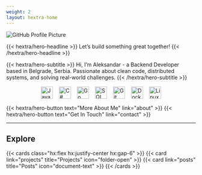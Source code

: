 ```yaml
---
weight: 2
layout: hextra-home
---
```


<div class="hx:flex hx:flex-col hx:items-center hx:justify-center hx:max-w-screen-xl hx:mx-auto hx:pt-12 hx:px-4">

  <!-- Profile Image -->
  <img src="/images/A.png" alt="GitHub Profile Picture" class="hx:w-[400px] hx:rounded-full hx:mb-4" />

<!-- Headline -->
{{< hextra/hero-headline >}}
Let’s build something great together!
{{< /hextra/hero-headline >}}

  <!-- Subtitle -->
  <div class="hx:mt-4 hx:text-center hx:mb-6">
    {{< hextra/hero-subtitle >}}
      Hi, I’m Aleksandar - a Backend Developer based in Belgrade, Serbia.
      Passionate about clean code, distributed systems, and solving real-world challenges.
    {{< /hextra/hero-subtitle >}}
  </div>

  <div style="display: flex; justify-content: center; gap: 16px; align-items: center; margin: 1rem 0;">
    <img src="https://cdn.jsdelivr.net/gh/devicons/devicon/icons/java/java-original.svg" alt="Java" title="Java" height="32" />
    <img src="https://cdn.jsdelivr.net/gh/devicons/devicon/icons/csharp/csharp-original.svg" alt="C#" title="C#" height="32" />
    <img src="https://cdn.jsdelivr.net/gh/devicons/devicon/icons/go/go-original.svg" alt="Go" title="Go" height="32" />
    <img src="https://cdn.jsdelivr.net/gh/devicons/devicon/icons/mysql/mysql-original.svg" alt="SQL" title="SQL" height="32" />
    <img src="https://cdn.jsdelivr.net/gh/devicons/devicon/icons/git/git-original.svg" alt="Git" title="Git" height="32" />
    <img src="https://cdn.jsdelivr.net/gh/devicons/devicon/icons/docker/docker-original.svg" alt="Docker" title="Docker" height="32" />
    <img src="https://cdn.jsdelivr.net/gh/devicons/devicon/icons/linux/linux-original.svg" alt="Linux" title="Linux" height="32" />
  </div>

  <!-- Buttons -->
  <div class="hx:flex hx:flex-wrap hx:gap-4 hx:justify-center hx:mb-12">
    {{< hextra/hero-button text="More About Me" link="about" >}}
    {{< hextra/hero-button text="Get In Touch" link="contact" >}}
  </div>

</div>

<!-- Divider -->
<hr class="hx:border-gray-700 hx:my-12" />

<!-- Explore Section -->
<div class="hx:max-w-screen-xl hx:mx-auto hx:px-4">

  <h2 class="hx:text-3xl hx:font-bold hx:underline hx:mb-6 hx:text-center">Explore</h2>

{{< cards class="hx:flex hx:justify-center hx:gap-6" >}}
{{< card link="projects" title="Projects" icon="folder-open" >}}
{{< card link="posts" title="Posts" icon="document-text" >}}
{{< /cards >}}

</div>
